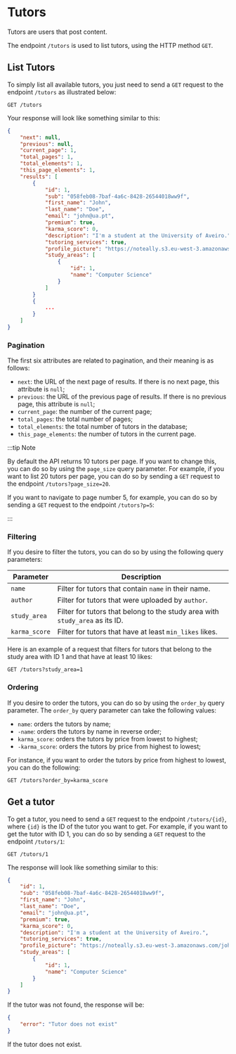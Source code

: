 # Tutors

Tutors are users that post content.

The endpoint `/tutors` is used to list tutors, using the HTTP method `GET`.


## List Tutors

To simply list all available tutors, you just need to send a `GET` request to the endpoint `/tutors` as illustrated below:

```http
GET /tutors
```

Your response will look like something similar to this:

```json
{
    "next": null,
    "previous": null,
    "current_page": 1,
    "total_pages": 1,
    "total_elements": 1,
    "this_page_elements": 1,
    "results": [
        {
            "id": 1,
            "sub": "058feb08-7baf-4a6c-8428-26544018ww9f",
            "first_name": "John",
            "last_name": "Doe",
            "email": "john@ua.pt",
            "premium": true,
            "karma_score": 0,
            "description": "I'm a student at the University of Aveiro.",
            "tutoring_services": true,
            "profile_picture": "https://noteally.s3.eu-west-3.amazonaws.com/john.jpg",
            "study_areas": [
                {
                    "id": 1,
                    "name": "Computer Science"
                }
            ]
        }
        {
            ...
        }
    ]
}
```

### Pagination

The first six attributes are related to pagination, and their meaning is as follows:

- `next`: the URL of the next page of results. If there is no next page, this attribute is `null`;
- `previous`: the URL of the previous page of results. If there is no previous page, this attribute is `null`;
- `current_page`: the number of the current page;
- `total_pages`: the total number of pages;
- `total_elements`: the total number of tutors in the database;
- `this_page_elements`: the number of tutors in the current page.


:::tip Note

By default the API returns 10 tutors per page. If you want to change this, you can do so by using the `page_size` query parameter. For example, if you want to list 20 tutors per page, you can do so by sending a `GET` request to the endpoint `/tutors?page_size=20`.

If you want to navigate to page number 5, for example, you can do so by sending a `GET` request to the endpoint `/tutors?p=5`:

:::

### Filtering

If you desire to filter the tutors, you can do so by using the following query parameters:

| Parameter    | Description |
| -------- | ------- |
| `name`  | Filter for tutors that contain `name` in their name. |
| `author` | Filter for tutors that were uploaded by `author`. |
| `study_area` | Filter for tutors that belong to the study area with `study_area` as its ID. | 
| `karma_score` | Filter for tutors that have at least `min_likes` likes. | 

Here is an example of a request that filters for tutors that belong to the study area with ID 1 and that have at least 10 likes:

```http
GET /tutors?study_area=1
```

### Ordering

If you desire to order the tutors, you can do so by using the `order_by` query parameter. The `order_by` query parameter can take the following values:

- `name`: orders the tutors by name;
- `-name`: orders the tutors by name in reverse order;
- `karma_score`: orders the tutors by price from lowest to highest;
- `-karma_score`: orders the tutors by price from highest to lowest; 

For instance, if you want to order the tutors by price from highest to lowest, you can do the following:

```http
GET /tutors?order_by=karma_score
```

## Get a tutor

To get a tutor, you need to send a `GET` request to the endpoint `/tutors/{id}`, where `{id}` is the ID of the tutor you want to get. For example, if you want to get the tutor with ID 1, you can do so by sending a `GET` request to the endpoint `/tutors/1`:

```http
GET /tutors/1
```

The response will look like something similar to this:

```json
{ 
    "id": 1,
    "sub": "058feb08-7baf-4a6c-8428-26544018ww9f",
    "first_name": "John",
    "last_name": "Doe",
    "email": "john@ua.pt",
    "premium": true,
    "karma_score": 0,
    "description": "I'm a student at the University of Aveiro.",
    "tutoring_services": true,
    "profile_picture": "https://noteally.s3.eu-west-3.amazonaws.com/john.jpg",
    "study_areas": [
        {
            "id": 1,
            "name": "Computer Science"
        }
    ] 
}
```

If the tutor was not found, the response will be:

```json
{
    "error": "Tutor does not exist"
}
```

If the tutor does not exist.

 
